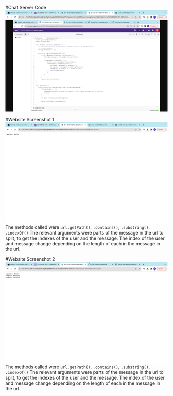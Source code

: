 #Chat Server Code
![Image](lab2ss1.png)

#Website Screenshot 1
![Image](lab3ss2.png)
The methods called were `url.getPath()`, `.contains()`, `.substring()`, `.indexOf()`
The relevant arguments were parts of the message in the url to split, to get the indexes of the user and the message. 
The index of the user and message change depending on the length of each in the message in the url. 

#Website Screenshot 2
![Image](lab2ss3.png)
The methods called were `url.getPath()`, `.contains()`, `.substring()`, `.indexOf()`
The relevant arguments were parts of the message in the url to split, to get the indexes of the user and the message. 
The index of the user and message change depending on the length of each in the message in the url. 

